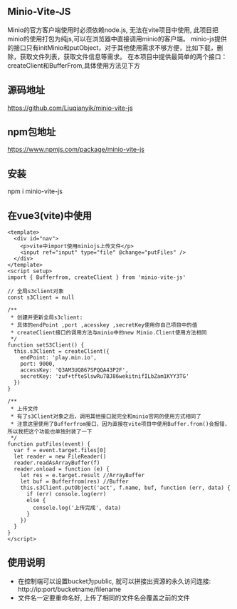 ## Minio-Vite-JS
Minio的官方客户端使用时必须依赖node.js, 无法在vite项目中使用, 此项目把minio的使用打包为纯js,可以在浏览器中直接调用minio的客户端。
minio-js提供的接口只有initMinio和putObject，对于其他使用需求不够方便，比如下载，删除，获取文件列表，获取文件信息等需求。
在本项目中提供最简单的两个接口：createClient和BufferFrom,具体使用方法见下方

## 源码地址
https://github.com/Liuqianyik/minio-vite-js

## npm包地址
https://www.npmjs.com/package/minio-vite-js

## 安装
npm i minio-vite-js

## 在vue3(vite)中使用
~~~
<template>
  <div id="nav">
    <p>vite中import使用miniojs上传文件</p>
    <input ref="input" type="file" @change="putFiles" />
  </div>
</template>
<script setup>
import { Bufferfrom, createClient } from 'minio-vite-js'

// 全局s3client对象
const s3Client = null

/**
 * 创建并更新全局s3client:
 * 具体的endPoint ,port ,acesskey ,secretKey使用你自己项目中的值
 * createClient接口的调用方法与minio中的new Minio.Client使用方法相同
 */
function setS3Client() {
  this.s3Client = createClient({
    endPoint: 'play.min.io',
    port: 9000,
    accessKey: 'Q3AM3UQ867SPQQA43P2F',
    secretKey: 'zuf+tfteSlswRu7BJ86wekitnifILbZam1KYY3TG'
  })
}

/**
 * 上传文件
 * 有了s3Client对象之后，调用其他接口就完全和minio官网的使用方式相同了
 * 注意这里使用了Bufferfrom接口，因为直接在vite项目中使用Buffer.from()会报错，所以我把这个功能也单独封装了一下
 */
function putFiles(event) {
  var f = event.target.files[0]
  let reader = new FileReader()
  reader.readAsArrayBuffer(f)
  reader.onload = function (e) {
    let res = e.target.result //ArrayBuffer
    let buf = Bufferfrom(res) //Buffer
    this.s3Client.putObject('act', f.name, buf, function (err, data) {
      if (err) console.log(err)
      else {
        console.log('上传完成', data)
      }
    })
  }
}
</script>
~~~

## 使用说明
- 在控制端可以设置bucket为public, 就可以拼接出资源的永久访问连接: http://ip:port/bucketname/filename
- 文件名一定要重命名好, 上传了相同的文件名会覆盖之前的文件
